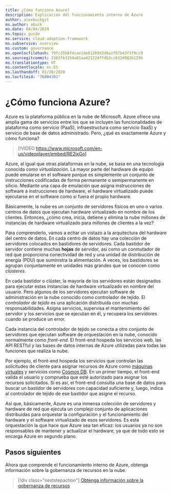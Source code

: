 ```yaml
---
title: ¿Cómo funciona Azure?
description: Explicación del funcionamiento interno de Azure
author: alexbuckgit
ms.author: abuck
ms.date: 04/04/2019
ms.topic: guide
ms.service: cloud-adoption-framework
ms.subservice: overview
ms.custom: governance
ms.openlocfilehash: 79fc35b8fdcae1de012b9d2d8a2f67b43f3f9cc9
ms.sourcegitcommit: 2362fb3154a91aa421224ffdb2cc632d982b129b
ms.translationtype: HT
ms.contentlocale: es-ES
ms.lasthandoff: 01/28/2020
ms.locfileid: "76804391"
---
```

<!-- markdownlint-disable MD026 -->

# <a name="how-does-azure-work"></a>¿Cómo funciona Azure?

Azure es la plataforma pública en la nube de Microsoft. Azure ofrece una amplia gama de servicios entre los que se incluyen las funcionalidades de plataforma como servicio (PaaS), infraestructura como servicio (IaaS) y servicio de base de datos administrado. Pero, ¿qué es exactamente Azure y cómo funciona?

<!-- markdownlint-disable MD034 -->

> [!VIDEO https://www.microsoft.com/en-us/videoplayer/embed/RE2ixGo]

Azure, al igual que otras plataformas en la nube, se basa en una tecnología conocida como _virtualización_. La mayor parte del hardware de equipo puede emularse en el software porque es simplemente un conjunto de instrucciones codificadas de forma permanente o semipermanente en silicio. Mediante una capa de emulación que asigna instrucciones de software a instrucciones de hardware, el hardware virtualizado puede ejecutarse en el software como si fuera el propio hardware.

Básicamente, la nube es un conjunto de servidores físicos en uno o varios centros de datos que ejecutan hardware virtualizado en nombre de los clientes. Entonces, ¿cómo crea, inicia, detiene y elimina la nube millones de instancias de hardware virtualizado para millones de clientes a la vez?

Para comprenderlo, vamos a echar un vistazo a la arquitectura del hardware del centro de datos. En cada centro de datos hay una colección de servidores colocados en bastidores de servidores. Cada bastidor de servidor contiene muchas **hojas** de servidor, así como un conmutador de red que proporciona conectividad de red y una unidad de distribución de energía (PDU) que suministra la alimentación. A veces, los bastidores se agrupan conjuntamente en unidades más grandes que se conocen como _clústeres_.

En cada bastidor o clúster, la mayoría de los servidores están designados para ejecutar estas instancias de hardware virtualizado en nombre del usuario. Pero algunos de los servidores ejecutan software de administración en la nube conocido como controlador de tejido. El _controlador de tejido_ es una aplicación distribuida con muchas responsabilidades. Asigna servicios, supervisa el mantenimiento del servidor y los servicios que se ejecutan en él, y recupera los servidores cuando se produce un error.

Cada instancia del controlador de tejido se conecta a otro conjunto de servidores que ejecutan software de orquestación en la nube, conocido normalmente como _front-end_. El front-end hospeda los servicios web, las API RESTful y las bases de datos internas de Azure utilizadas para todas las funciones que realiza la nube.

Por ejemplo, el front-end hospeda los servicios que controlan las solicitudes de cliente para asignar recursos de Azure como [máquinas virtuales](https://docs.microsoft.com/azure/virtual-machines) y servicios como [Cosmos DB](https://docs.microsoft.com/azure/cosmos-db/introduction). En un primer tiempo, el front-end valida el usuario y comprueba que esté autorizado para asignar los recursos solicitados. Si es así, el front-end consulta una base de datos para buscar un bastidor de servidores con capacidad suficiente y, luego, indica al controlador de tejido de ese bastidor que asigne el recurso.

Así que, básicamente, Azure es una inmensa colección de servidores y hardware de red que ejecuta un complejo conjunto de aplicaciones distribuidas para orquestar la configuración y el funcionamiento del hardware y el software virtualizado de esos servidores. Es esta orquestación la que hace que Azure sea tan eficaz: los usuarios ya no son responsables de mantener y actualizar el hardware, ya que de todo esto se encarga Azure en segundo plano.

## <a name="next-steps"></a>Pasos siguientes

Ahora que comprende el funcionamiento interno de Azure, obtenga información sobre la gobernanza de recursos en la nube.

> [!div class="nextstepaction"]
> [Obtenga información sobre la gobernanza de recursos](../govern/resource-consistency/what-is-governance.md)
